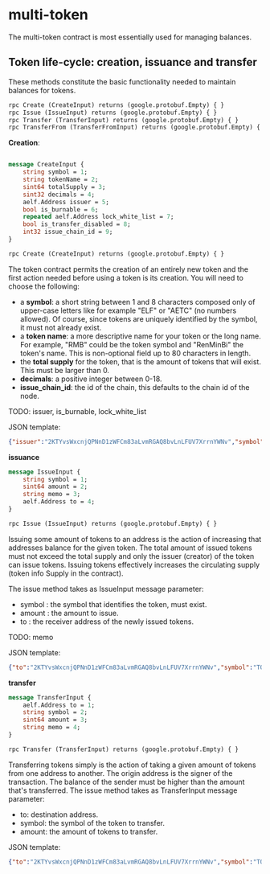 # multi-token

The multi-token contract is most essentially used for managing balances.

## Token life-cycle: creation, issuance and transfer

These methods constitute the basic functionality needed to maintain balances for tokens. 

```Protobuf
rpc Create (CreateInput) returns (google.protobuf.Empty) { }
rpc Issue (IssueInput) returns (google.protobuf.Empty) { }
rpc Transfer (TransferInput) returns (google.protobuf.Empty) { }
rpc TransferFrom (TransferFromInput) returns (google.protobuf.Empty) { }
```

**Creation**:
``` Protobuf

message CreateInput {
    string symbol = 1;
    string tokenName = 2;
    sint64 totalSupply = 3;
    sint32 decimals = 4;
    aelf.Address issuer = 5;
    bool is_burnable = 6;
    repeated aelf.Address lock_white_list = 7;
    bool is_transfer_disabled = 8;
    int32 issue_chain_id = 9;
}

rpc Create (CreateInput) returns (google.protobuf.Empty) { }
```

The token contract permits the creation of an entirely new token and the first action needed before using a token is its creation. You will need to choose the following:

-  a **symbol**: a short string between 1 and 8 characters composed only of upper-case letters like for example "ELF" or "AETC" (no numbers allowed). Of course, since tokens are uniquely identified by the symbol, it must not already exist.
-  a **token name**: a more descriptive name for your token or the long name. For example, "RMB" could be the token symbol and "RenMinBi" the token's name. This is non-optional field up to 80 characters in length. 
- the **total supply** for the token, that is the amount of tokens that will exist. This must be larger than 0.
- **decimals**: a positive integer between 0-18.
- **issue_chain_id**: the id of the chain, this defaults to the chain id of the node.

TODO: issuer, is_burnable, lock_white_list

JSON template:

```json
{"issuer":"2KTYvsWxcnjQPNnD1zWFCm83aLvmRGAQ8bvLnLFUV7XrrnYWNv","symbol":"TOK","tokenName":"Token name","decimals":2,"isBurnable":true,"totalSupply":100000}
```

**issuance**

``` Protobuf
message IssueInput {
    string symbol = 1;
    sint64 amount = 2;
    string memo = 3;
    aelf.Address to = 4;
}

rpc Issue (IssueInput) returns (google.protobuf.Empty) { }
```

Issuing some amount of tokens to an address is the action of increasing that addresses balance for the given token. The total amount of issued tokens must not exceed the total supply and only the issuer (creator) of the token can issue tokens. Issuing tokens effectively increases the circulating supply (token info Supply in the contract).

The issue method takes as IssueInput message parameter:
- symbol : the symbol that identifies the token, must exist.
- amount : the amount to issue.
- to : the receiver address of the newly issued tokens.

TODO: memo

JSON template:
```json
{"to":"2KTYvsWxcnjQPNnD1zWFCm83aLvmRGAQ8bvLnLFUV7XrrnYWNv","symbol":"TOK","amount":100,"memo":"some memo"}
```

**transfer**

```Protobuf
message TransferInput {
    aelf.Address to = 1;
    string symbol = 2;
    sint64 amount = 3;
    string memo = 4;
}

rpc Transfer (TransferInput) returns (google.protobuf.Empty) { }
```

Transferring tokens simply is the action of taking a given amount of tokens from one address to another. The origin address is the signer of the transaction. The balance of the sender must be higher than the amount that's transferred.
The issue method takes as TransferInput message parameter:
- to: destination address.
- symbol: the symbol of the token to transfer.
- amount: the amount of tokens to transfer. 

JSON template:
```json
{"to":"2KTYvsWxcnjQPNnD1zWFCm83aLvmRGAQ8bvLnLFUV7XrrnYWNv","symbol":"TOK","amount":100,"memo":"some memo"}
```